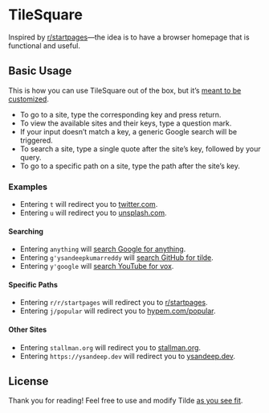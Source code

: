 # TileSquare

Inspired by [r/startpages](https://www.reddit.com/r/startpages)&mdash;the idea
is to have a browser homepage that is functional and useful.
## Basic Usage

This is how you can use TileSquare out of the box, but it&rsquo;s
[meant to be customized](index.html).

- To go to a site, type the corresponding key and press return.
- To view the available sites and their keys, type a question mark.
- If your input doesn&rsquo;t match a key, a generic Google search will be
  triggered.
- To search a site, type a single quote after the site&rsquo;s key, followed by
  your query.
- To go to a specific path on a site, type the path after the site&rsquo;s key.

### Examples

- Entering `t` will redirect you to [twitter.com](https://twitter.com/home).
- Entering `u` will redirect you to [unsplash.com](https://unsplash.com/images).

#### Searching

- Entering `anything` will
  [search Google for anything](https://www.google.com/search?q=anything).
- Entering `g'ysandeepkumarreddy` will
  [search GitHub for tilde](https://github.com/search?q=ysandeepkumarreddy).
- Entering `y'google` will
  [search YouTube for vox](https://www.youtube.com/results?search_query=google).

#### Specific Paths

- Entering `r/r/startpages` will redirect you to
  [r/startpages](https://www.reddit.com/r/startpages).
- Entering `j/popular` will redirect you to
  [hypem.com/popular](http://hypem.com/popular).

#### Other Sites

- Entering `stallman.org` will redirect you to
  [stallman.org](http://stallman.org/).
- Entering `https://ysandeep.dev` will redirect you to [ysandeep.dev](https://www.ysandeep.dev).

## License

Thank you for reading! Feel free to use and modify Tilde
[as you see fit](LICENSE).
